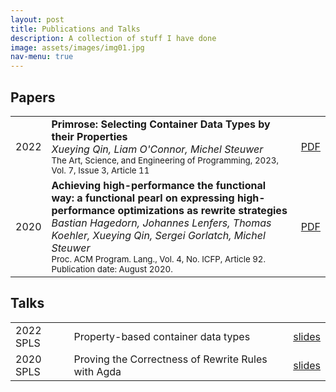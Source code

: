 ```yaml
---
layout: post
title: Publications and Talks
description: A collection of stuff I have done
image: assets/images/img01.jpg
nav-menu: true
---
```

## Papers
<div class="table-wrapper">
	<table border="0">
		<tbody>
			<tr>
				<td>2022</td>
				<td>
                    <b>Primrose: Selecting Container Data Types by their Properties</b>
                    <br />
                    <i>Xueying Qin, Liam O'Connor, Michel Steuwer</i>
                    <br />
                    <small>The Art, Science, and Engineering of Programming, 2023, Vol. 7, Issue 3, Article 11</small>
                </td>
				<td><a href="https://xyunknown.github.io/assets/pdfs/programming2023.pdf">PDF</a></td>
			</tr>
			<tr>
				<td>2020</td>
				<td>
                    <b>Achieving high-performance the functional way: a functional pearl on expressing high-performance optimizations as rewrite strategies</b>
                    <br />
                    <i>Bastian Hagedorn, Johannes Lenfers, Thomas Koehler, Xueying Qin, Sergei Gorlatch, Michel Steuwer</i>
                    <br />
                    <Small>Proc. ACM Program. Lang., Vol. 4, No. ICFP, Article 92. Publication date: August 2020.</small>
                </td>
				<td><a href="https://xyunknown.github.io/assets/pdfs/icfp2020.pdf">PDF</a></td>
			</tr>
		</tbody>
	</table>
</div>

## Talks
<div class="table-wrapper">
	<table border="0">
		<tbody>
			<tr>
				<td>2022 SPLS</td>
				<td>
                    Property-based container data types
                </td>
				<td><a href="https://xyunknown.github.io/assets/pdfs/talk_programming_2023.pdf">slides</a></td>
			</tr>
			<tr>
				<td>2020 SPLS</td>
				<td>
                    Proving the Correctness of Rewrite Rules with Agda
                </td>
				<td><a href="https://xyunknown.github.io/assets/pdfs/spls2020.pdf">slides</a></td>
			</tr>
		</tbody>
	</table>
</div>
